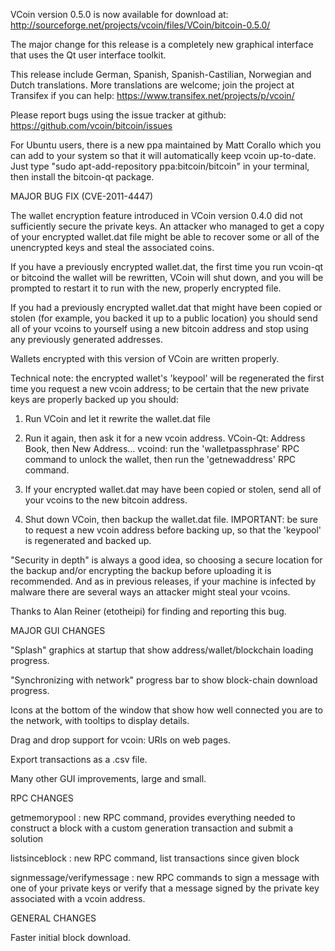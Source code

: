 VCoin version 0.5.0 is now available for download at:
http://sourceforge.net/projects/vcoin/files/VCoin/bitcoin-0.5.0/

The major change for this release is a completely new graphical interface that uses the Qt user interface toolkit.

This release include German, Spanish, Spanish-Castilian, Norwegian and Dutch translations. More translations are welcome; join the project at Transifex if you can help:
https://www.transifex.net/projects/p/vcoin/

Please report bugs using the issue tracker at github:
https://github.com/vcoin/bitcoin/issues

For Ubuntu users, there is a new ppa maintained by Matt Corallo which you can add to your system so that it will automatically keep vcoin up-to-date.  Just type "sudo apt-add-repository ppa:bitcoin/bitcoin" in your terminal, then install the bitcoin-qt package.

MAJOR BUG FIX  (CVE-2011-4447)

The wallet encryption feature introduced in VCoin version 0.4.0 did not sufficiently secure the private keys. An attacker who
managed to get a copy of your encrypted wallet.dat file might be able to recover some or all of the unencrypted keys and steal the
associated coins.

If you have a previously encrypted wallet.dat, the first time you run vcoin-qt or bitcoind the wallet will be rewritten, VCoin will
shut down, and you will be prompted to restart it to run with the new, properly encrypted file.

If you had a previously encrypted wallet.dat that might have been copied or stolen (for example, you backed it up to a public
location) you should send all of your vcoins to yourself using a new bitcoin address and stop using any previously generated addresses.

Wallets encrypted with this version of VCoin are written properly.

Technical note: the encrypted wallet's 'keypool' will be regenerated the first time you request a new vcoin address; to be certain that the
new private keys are properly backed up you should:

1. Run VCoin and let it rewrite the wallet.dat file

2. Run it again, then ask it for a new vcoin address.
VCoin-Qt: Address Book, then New Address...
vcoind: run the 'walletpassphrase' RPC command to unlock the wallet,  then run the 'getnewaddress' RPC command.

3. If your encrypted wallet.dat may have been copied or stolen, send  all of your vcoins to the new bitcoin address.

4. Shut down VCoin, then backup the wallet.dat file.
IMPORTANT: be sure to request a new vcoin address before backing up, so that the 'keypool' is regenerated and backed up.

"Security in depth" is always a good idea, so choosing a secure location for the backup and/or encrypting the backup before uploading it is recommended. And as in previous releases, if your machine is infected by malware there are several ways an attacker might steal your vcoins.

Thanks to Alan Reiner (etotheipi) for finding and reporting this bug.

MAJOR GUI CHANGES

"Splash" graphics at startup that show address/wallet/blockchain loading progress.

"Synchronizing with network" progress bar to show block-chain download progress.

Icons at the bottom of the window that show how well connected you are to the network, with tooltips to display details.

Drag and drop support for vcoin: URIs on web pages.

Export transactions as a .csv file.

Many other GUI improvements, large and small.

RPC CHANGES

getmemorypool : new RPC command, provides everything needed to construct a block with a custom generation transaction and submit a solution

listsinceblock : new RPC command, list transactions since given block

signmessage/verifymessage : new RPC commands to sign a message with one of your private keys or verify that a message signed by the private key associated with a vcoin address.

GENERAL CHANGES

Faster initial block download.
